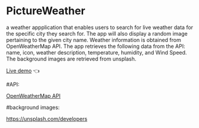 # PictureWeather 

a  weather appplication that enables users to search for live weather data for the specific city they search for. The app will also display a random image pertaining to the given city name. Weather information is obtained from OpenWeatherMap API. 
The app retrieves the following data from the API:
name, icon, weather description, temperature, humidity, and Wind Speed. 
The background images are retrieved from unsplash.


<a href="https://manvendrarana.github.io/PictureWeather/">Live demo</a> :point_left: 

#API: 
<p><a href="https://openweathermap.org/api">OpenWeatherMap API</a></p>

#background images: 

https://unsplash.com/developers
